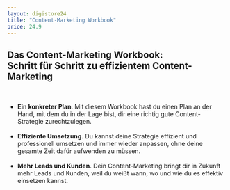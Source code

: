 ```yaml
---
layout: digistore24
title: "Content-Marketing Workbook"
price: 24.9
---
```

<h2>Das Content-Marketing Workbook:&#xA0;<br>Schritt f&#xFC;r Schritt zu effizientem Content-Marketing</h2><br>
<ul><li><strong>Ein konkreter Plan</strong>. Mit diesem Workbook hast du&#xA0;einen Plan an der Hand, mit dem du in der Lage bist, dir eine richtig gute Content-Strategie zurechtzulegen.</li><br>
<li><strong>Effiziente Umsetzung</strong>. Du kannst deine Strategie effizient und professionell umsetzen und immer wieder anpassen, ohne deine gesamte Zeit daf&#xFC;r aufwenden zu m&#xFC;ssen.</li><br>
<li><strong>Mehr Leads und Kunden</strong>. Dein Content-Marketing bringt dir in Zukunft mehr Leads und Kunden, weil du wei&#xDF;t wann, wo und wie du es effektiv einsetzen kannst.</li><br>
</ul>